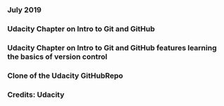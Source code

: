 ### July 2019

### Udacity Chapter on Intro to Git and GitHub

### Udacity Chapter on Intro to Git and GitHub features learning the basics of version control

### Clone of the Udacity GitHubRepo

### Credits: Udacity

